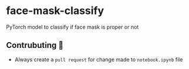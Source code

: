 # face-mask-classify
PyTorch model to classify if face mask is proper or not

## Contrubuting :handshake:

- Always create a `pull request` for change made to `notebook.ipynb` file
